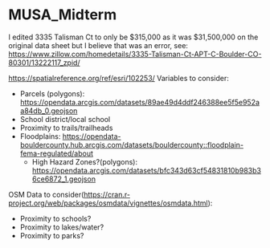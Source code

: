 # MUSA_Midterm
I edited 3335 Talisman Ct to only be $315,000 as it was $31,500,000 on the original data sheet but I believe that was an error, see: https://www.zillow.com/homedetails/3335-Talisman-Ct-APT-C-Boulder-CO-80301/13222117_zpid/


https://spatialreference.org/ref/esri/102253/
Variables to consider:
- Parcels (polygons): https://opendata.arcgis.com/datasets/89ae49d4ddf246388ee5f5e952aa84db_0.geojson
-	School district/local school
-	Proximity to trails/trailheads
-	Floodplains: https://opendata-bouldercounty.hub.arcgis.com/datasets/bouldercounty::floodplain-fema-regulated/about
	  -	High Hazard Zones?(polygons): https://opendata.arcgis.com/datasets/bfc343d63cf54831810b983b36ce6872_1.geojson

OSM Data to consider(https://cran.r-project.org/web/packages/osmdata/vignettes/osmdata.html):
- Proximity to schools?
- Proximity to lakes/water?
- Proximity to parks?
